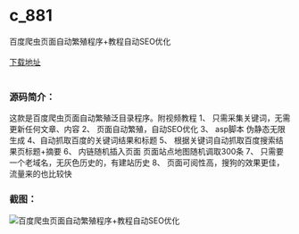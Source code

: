 # c_881
百度爬虫页面自动繁殖程序+教程自动SEO优化
<br/></br>
[下载地址](https://www.uuid2.com/881.html "下载地址")
<br/></br>
<h3>源码简介：</h3>
<p>这款是百度爬虫页面自动繁殖泛目录程序。附视频教程
1、 只需采集关键词，无需更新任何文章、内容
2、 页面自动繁殖，自动SEO优化
3、 asp脚本 伪静态无限生成
4、自动抓取百度的关键词结果和标题
5、 根据关键词自动抓取百度搜索结果页标题+摘要
6、 内链随机插入页面 页面站点地图随机调取300条
7、 只需要一个老域名，无灰色历史的，有建站历史
8、 页面可阅性高，搜狗的效果更佳，流量来的也比较快<p>
<h3>截图：</h3>
<img src="https://www.uuid2.com/wp-content/uploads/img/uimage/93331640314329.gif" alt="百度爬虫页面自动繁殖程序+教程自动SEO优化">
